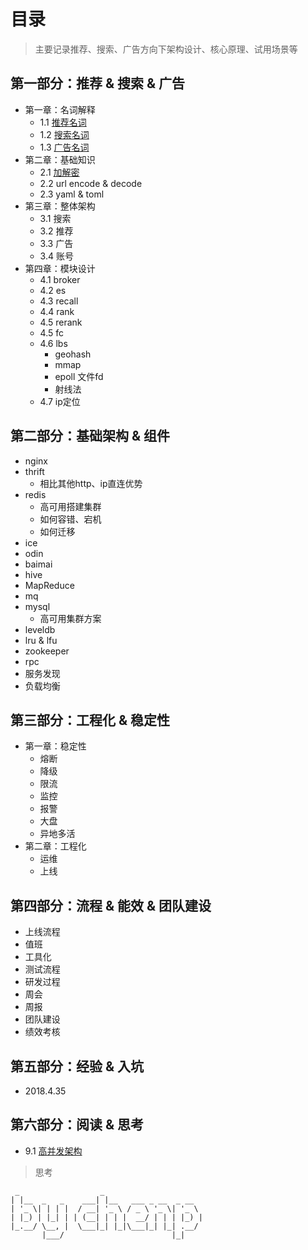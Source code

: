 # 目录
> 主要记录推荐、搜索、广告方向下架构设计、核心原理、试用场景等

## 第一部分：推荐 & 搜索 & 广告
  - 第一章：名词解释
    - 1.1 [推荐名词](docs/1.1.md)
    - 1.2 [搜索名词](docs/1.2.md)
    - 1.3 [广告名词](docs/1.3.md)
  - 第二章：基础知识
    - 2.1 [加解密](docs/2.1.md)
    - 2.2 url encode & decode
    - 2.3 yaml & toml 
  - 第三章：整体架构
    - 3.1 搜索
    - 3.2 推荐
    - 3.3 广告
    - 3.4 账号
  - 第四章：模块设计
    - 4.1 broker
    - 4.2 es
    - 4.3 recall
    - 4.4 rank
    - 4.5 rerank
    - 4.5 fc
    - 4.6 lbs
      - geohash
      - mmap
      - epoll 文件fd
      - 射线法
    - 4.7 ip定位
    
## 第二部分：基础架构 & 组件
  - nginx
  - thrift
    - 相比其他http、ip直连优势
  - redis
    - 高可用搭建集群
    - 如何容错、宕机
    - 如何迁移
  - ice
  - odin
  - baimai
  - hive
  - MapReduce
  - mq 
  - mysql
    - 高可用集群方案
  - leveldb
  - lru & lfu
  - zookeeper
  - rpc
  - 服务发现
  - 负载均衡
  
## 第三部分：工程化 & 稳定性
  - 第一章：稳定性
    - 熔断
    - 降级
    - 限流
    - 监控
    - 报警
    - 大盘
    - 异地多活
  - 第二章：工程化
    - 运维
    - 上线
    
## 第四部分：流程 & 能效 & 团队建设
  - 上线流程
  - 值班
  - 工具化
  - 测试流程
  - 研发过程
  - 周会
  - 周报
  - 团队建设
  - 绩效考核
  
## 第五部分：经验 & 入坑
  - 2018.4.35

## 第六部分：阅读 & 思考
  - 9.1 [高并发架构](docs/9.1.md)
  > 思考

```
 _                  _                      
| |__  _   _    ___| |__   ___ _ __  _ __  
| '_ \| | | |  / __| '_ \ / _ \ '_ \| '_ \ 
| |_) | |_| | | (__| | | |  __/ | | | |_) |
|_.__/ \__, |  \___|_| |_|\___|_| |_| .__/ 
       |___/                        |_|    
```
